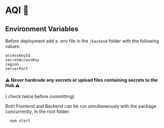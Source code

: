 
# AQI 🚀

## Environment Variables
Before deployment add a .env file in the `/backend` folder with the following values:
```
accessKeyId
secretAccessKey
region
serverPort
```
#### ⚠️ Never hardcode any secrets or upload files containing secrets to the Hub ⚠️
( check twice before committing)

Both Frontend and Backend can be run simultaneously with the package concurrently, In the root folder:
```bash
  npm start
```

